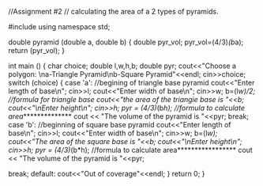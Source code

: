 //Assignment #2
// calculating the area of a 2 types of pyramids.

#include <iostream>
using namespace std;
 
double pyramid (double a, double b)
{
  double pyr_vol;
  pyr_vol=(4/3)*(b*a);
  return (pyr_vol);
}

int main ()
{
  char choice;
  double l,w,h,b;
  double pyr;
  cout<<"Choose a polygon: \na-Triangle Pyramid\nb-Square Pyramid"<<endl;
  cin>>choice;
  switch (choice)
  {
  case 'a':    //begining of triangle base pyramid
 cout<<"Enter length of base\n";
 cin>>l;
 cout<<"Enter width of base\n";
 cin>>w;
b=(l*w)/2;     //formula for triangle base
cout<<"the area of the triangie base is "<<b;
 cout<<"\nEnter height\n";
 cin>>h;
 pyr = (4/3)*(b*h);     //formula to calculate area***************
 cout << "The volume of the pyramid is "<<pyr;
 break;
 case 'b':     //beginning of square base pyramid
 cout<<"Enter length of base\n";
 cin>>l;
 cout<<"Enter width of base\n";
 cin>>w;
b=(l*w);
cout<<"The area of the square base is "<<b;
 cout<<"\nEnter height\n";
 cin>>h;
 pyr = (4/3)*(b*h);    //formula to calculate area*****************
 cout << "The volume of the pyramid is "<<pyr;

 break;
 default: 
 cout<<"Out of coverage"<<endl;
 }
  return 0;
}
